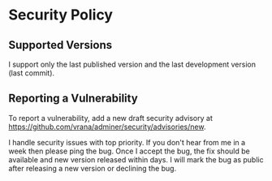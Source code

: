 # Security Policy

## Supported Versions

I support only the last published version and the last development version (last commit).

## Reporting a Vulnerability

To report a vulnerability, add a new draft security advisory at https://github.com/vrana/adminer/security/advisories/new.

I handle security issues with top priority. If you don't hear from me in a week then please ping the bug. Once I accept the bug, the fix should be available and new version released within days. I will mark the bug as public after releasing a new version or declining the bug.
